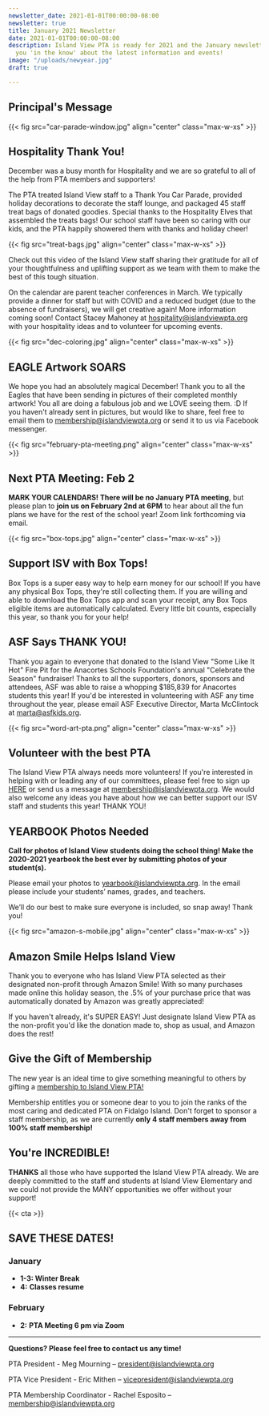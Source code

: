 ```yaml
---
newsletter_date: 2021-01-01T00:00:00-08:00
newsletter: true
title: January 2021 Newsletter
date: 2021-01-01T00:00:00-08:00
description: Island View PTA is ready for 2021 and the January newsletter will keep
  you 'in the know' about the latest information and events!
image: "/uploads/newyear.jpg"
draft: true

---
```

## Principal's Message

{{< fig src="car-parade-window.jpg" align="center" class="max-w-xs" >}}

## Hospitality Thank You!

December was a busy month for Hospitality and we are so grateful to all of the help from PTA members and supporters!

The PTA treated Island View staff to a Thank You Car Parade, provided holiday decorations to decorate the staff lounge, and packaged 45 staff treat bags of donated goodies. Special thanks to the Hospitality Elves that assembled the treats bags! Our school staff have been so caring with our kids, and the PTA happily showered them with thanks and holiday cheer!

{{< fig src="treat-bags.jpg" align="center" class="max-w-xs" >}}

Check out this video of the Island View staff sharing their gratitude for all of your thoughtfulness and uplifting support as we team with them to make the best of this tough situation.

On the calendar are parent teacher conferences in March. We typically provide a dinner for staff but with COVID and a reduced budget (due to the absence of fundraisers), we will get creative again! More information coming soon! Contact Stacey Mahoney at [hospitality@islandviewpta.org](mailto:hospitality@islandviewpta.org) with your hospitality ideas and to volunteer for upcoming events.

{{< fig src="dec-coloring.jpg" align="center" class="max-w-xs" >}}

## EAGLE Artwork SOARS

We hope you had an absolutely magical December! Thank you to all the Eagles that have been sending in pictures of their completed monthly artwork! You all are doing a fabulous job and we LOVE seeing them. :D If you haven't already sent in pictures, but would like to share, feel free to email them to [membership@islandviewpta.org](mailto:membership@islandviewpta.org) or send it to us via Facebook messenger.

{{< fig src="february-pta-meeting.png" align="center" class="max-w-xs" >}}

## Next PTA Meeting: Feb 2

**MARK YOUR CALENDARS! There will be no January PTA meeting**, but please plan to **join us on February 2nd at 6PM** to hear about all the fun plans we have for the rest of the school year! Zoom link forthcoming via email.

{{< fig src="box-tops.jpg" align="center" class="max-w-xs" >}}

## Support ISV with Box Tops!

Box Tops is a super easy way to help earn money for our school! If you have any physical Box Tops, they're still collecting them. If you are willing and able to download the Box Tops app and scan your receipt, any Box Tops eligible items are automatically calculated. Every little bit counts, especially this year, so thank you for your help!

## ASF Says THANK YOU!

Thank you again to everyone that donated to the Island View "Some Like It Hot" Fire Pit for the Anacortes Schools Foundation's annual "Celebrate the Season" fundraiser! Thanks to all the supporters, donors, sponsors and attendees, ASF was able to raise a whopping $185,839 for Anacortes students this year! If you'd be interested in volunteering with ASF any time throughout the year, please email ASF Executive Director, Marta McClintock at [marta@asfkids.org](marta@asfkids.org).

{{< fig src="word-art-pta.png" align="center" class="max-w-xs" >}}

## Volunteer with the best PTA

The Island View PTA always needs more volunteers! If you're interested in helping with or leading any of our committees, please feel free to sign up [HERE](https://docs.google.com/spreadsheets/d/1NMMDXuNmEnEvHsQffaEX1p0NksLOK7FnSQnHFbRLLXI/edit?usp=sharing) or send us a message at [membership@islandviewpta.org](mailto:membership@islandviewpta.org). We would also welcome any ideas you have about how we can better support our ISV staff and students this year! THANK YOU!

## YEARBOOK Photos Needed

**Call for photos of Island View students doing the school thing! Make the 2020-2021 yearbook the best ever by submitting photos of your student(s).**

Please email your photos to [yearbook@islandviewpta.org](mailto:yearbook@islandviewpta.org). In the email please include your students’ names, grades, and teachers.

We’ll do our best to make sure everyone is included, so snap away! Thank you!

{{< fig src="amazon-s-mobile.jpg" align="center" class="max-w-xs" >}}

## Amazon Smile Helps Island View

Thank you to everyone who has Island View PTA selected as their designated non-profit through Amazon Smile! With so many purchases made online this holiday season, the .5% of your purchase price that was automatically donated by Amazon was greatly appreciated!

If you haven't already, it's SUPER EASY! Just designate Island View PTA as the non-profit you'd like the donation made to, shop as usual, and Amazon does the rest!

## Give the Gift of Membership

The new year is an ideal time to give something meaningful to others by gifting a [membership to Island View PTA! ](https://www.islandviewpta.org/membership)

Membership entitles you or someone dear to you to join the ranks of the most caring and dedicated PTA on Fidalgo Island. Don't forget to sponsor a staff membership, as we are currently **only 4 staff members away from 100% staff membership!**

## You're INCREDIBLE!

**THANKS** all those who have supported the Island View PTA already. We are deeply committed to the staff and students at Island View Elementary and we could not provide the MANY opportunities we offer without your support!

{{< cta >}}

## SAVE THESE DATES!

### January

* **1-3:  Winter Break**
* **4:**  **Classes resume**

### February

* **2:**  **PTA Meeting 6 pm via Zoom**

***

**Questions? Please feel free to contact us any time!**

PTA President - Meg Mourning – [president@islandviewpta.org](mailto:president@islandviewpta.org)

PTA Vice President - Eric Mithen – [vicepresident@islandviewpta.org](mailto:vicepresident@islandviewpta.org)

PTA Membership Coordinator - Rachel Esposito – [membership@islandviewpta.org](mailto:membership@islandviewpta.org)